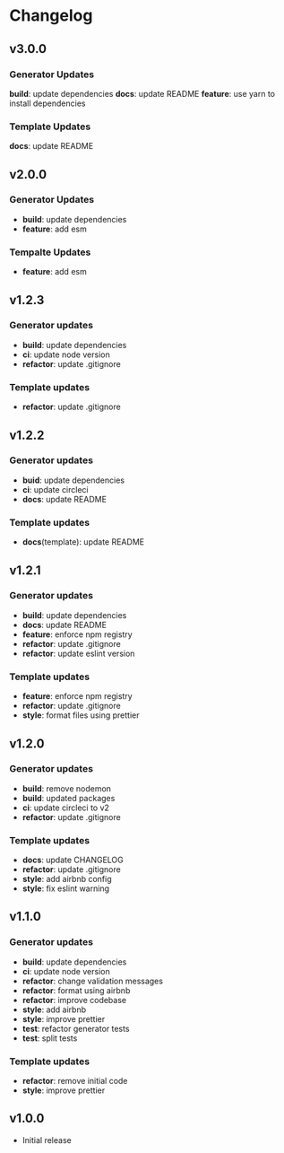 # Changelog

## v3.0.0

### Generator Updates

**build**: update dependencies
**docs**: update README
**feature**: use yarn to install dependencies

### Template Updates

**docs**: update README

## v2.0.0

### Generator Updates

- **build**: update dependencies
- **feature**: add esm

### Tempalte Updates

- **feature**: add esm

## v1.2.3

### Generator updates

- **build**: update dependencies
- **ci**: update node version
- **refactor**: update .gitignore

### Template updates

- **refactor**: update .gitignore

## v1.2.2

### Generator updates

- **buid**: update dependencies
- **ci**: update circleci
- **docs**: update README

### Template updates

- **docs**(template): update README

## v1.2.1

### Generator updates

- **build**: update dependencies
- **docs**: update README
- **feature**: enforce npm registry
- **refactor**: update .gitignore
- **refactor**: update eslint version

### Template updates

- **feature**: enforce npm registry
- **refactor**: update .gitignore
- **style**: format files using prettier

## v1.2.0

### Generator updates

- **build**: remove nodemon
- **build**: updated packages
- **ci**: update circleci to v2
- **refactor**: update .gitignore

### Template updates

- **docs**: update CHANGELOG
- **refactor**: update .gitignore
- **style**: add airbnb config
- **style**: fix eslint warning

## v1.1.0

### Generator updates

- **build**: update dependencies
- **ci**: update node version
- **refactor**: change validation messages
- **refactor**: format using airbnb
- **refactor**: improve codebase
- **style**: add airbnb
- **style**: improve prettier
- **test**: refactor generator tests
- **test**: split tests

### Template updates

- **refactor**: remove initial code
- **style**: improve prettier

## v1.0.0

- Initial release
